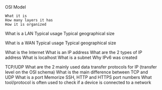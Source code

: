 OSI Model

	What it is
	How many layers it has
	How it is organized

What is a LAN
	Typical usage
	Typical geographical size

What is a WAN
	Typical usage
	Typical geographical size

What is the Internet
	What is an IP address
	What are the 2 types of IP address
	What is localhost
	What is a subnet
	Why IPv6 was created

TCP/UDP
	What are the 2 mainly used data transfer protocols for IP (transfer level on the OSI schema)
	What is the main difference between TCP and UDP
	What is a port
	Memorize SSH, HTTP and HTTPS port numbers
	What tool/protocol is often used to check if a device is connected to a network
